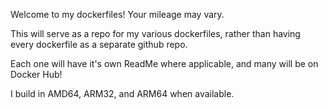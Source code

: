 Welcome to my dockerfiles! Your mileage may vary.

This will serve as a repo for my various dockerfiles, rather than having every dockerfile as a separate github repo.

Each one will have it's own ReadMe where applicable, and many will be on Docker Hub!

I build in AMD64, ARM32, and ARM64 when available.
